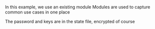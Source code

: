 In this example, we use an existing module
Modules are used to capture common use cases in one place 

The password and keys are in the state file, encrypted of course
